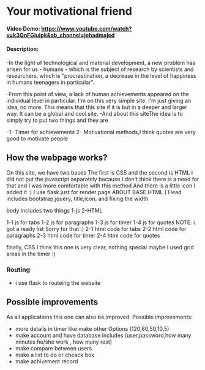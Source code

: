 # Your motivational friend

#### Video Demo:  <https://www.youtube.com/watch?v=k3QnFGiuipk&ab_channel=jehadmajed>

#### Description:

-In the light of technological and material development, a new problem has arisen for us - humans - which is the subject of research by scientists and researchers, which is “procrastination, a decrease in the level of happiness in humans teenagers in particular".

-From this point of view, a lack of human achievements appeared on the individual level in particular.
I'm on this very simple site. I'm just giving an idea, no more. This means that this site if it is but in a deeper and larger way. It can be a global and cool site. 
-And about this siteThe idea is to simply try to put two things and they are

-1- Timer for achievements 2- Motivational methods,I think quotes are very good to motivate people

## How the webpage works?
On this site, we have two bases
The first is CSS and the second is HTML
I did not put the javascript separately because I don't think there is a need for that and I was more comfortable with this method 
And there is a little icon I added  it :)
I use flask just for render page
ABOUT BASE.HTML (
Head includes bootstrap,jquery, title,icon, and fixing the width

body includes two things 1-js 2-HTML

1-1  js for tabs 
1-2  js  for paragraphs 
1-3  js for timer 
1-4  js for quotes NOTE: i got a ready list Sorry for that :)
2-1  html code for tabs 
2-2  html code for paragraphs
2-3  html code for timer
2-4  html code for quotes 

finally, CSS 
I think this one is very clear, nothing special maybe I used grid areas in the timer :)

### Routing
- i use flask to routeing  the website 
## Possible improvements

As all applications this one can also be improved. Possible improvements:

-  more details in timer like make other Options (120,60,50,10,5)
- make account and have database includes (user,password,how many minutes he/she work , how many rest)
- make compare between users
- make a list to do or cheack box 
- make achivement record 
